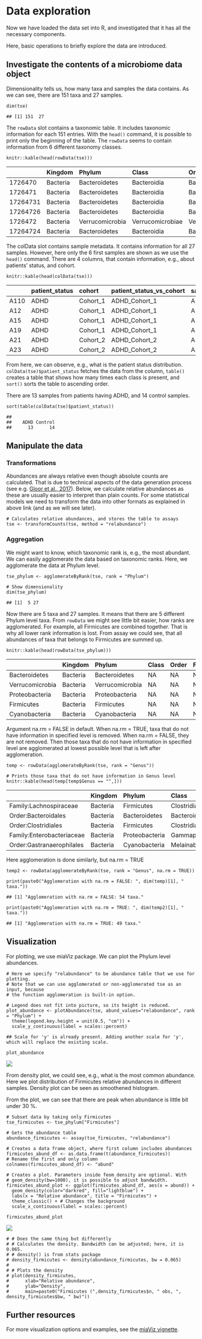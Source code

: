 # Data exploration

Now we have loaded the data set into R, and investigated that it has all
the necessary components.

Here, basic operations to briefly explore the data are introduced.

## Investigate the contents of a microbiome data object

Dimensionality tells us, how many taxa and samples the data contains. As
we can see, there are 151 taxa and 27 samples.

    dim(tse)

    ## [1] 151  27

The `rowData` slot contains a taxonomic table. It includes taxonomic
information for each 151 entries. With the `head()` command, it is
possible to print only the beginning of the table. The `rowData` seems
to contain information from 6 different taxonomy classes.

    knitr::kable(head(rowData(tse)))

<table>
<colgroup>
<col style="width: 8%" />
<col style="width: 8%" />
<col style="width: 15%" />
<col style="width: 16%" />
<col style="width: 17%" />
<col style="width: 18%" />
<col style="width: 15%" />
</colgroup>
<thead>
<tr class="header">
<th style="text-align: left;"></th>
<th style="text-align: left;">Kingdom</th>
<th style="text-align: left;">Phylum</th>
<th style="text-align: left;">Class</th>
<th style="text-align: left;">Order</th>
<th style="text-align: left;">Family</th>
<th style="text-align: left;">Genus</th>
</tr>
</thead>
<tbody>
<tr class="odd">
<td style="text-align: left;">1726470</td>
<td style="text-align: left;">Bacteria</td>
<td style="text-align: left;">Bacteroidetes</td>
<td style="text-align: left;">Bacteroidia</td>
<td style="text-align: left;">Bacteroidales</td>
<td style="text-align: left;">Bacteroidaceae</td>
<td style="text-align: left;">Bacteroides</td>
</tr>
<tr class="even">
<td style="text-align: left;">1726471</td>
<td style="text-align: left;">Bacteria</td>
<td style="text-align: left;">Bacteroidetes</td>
<td style="text-align: left;">Bacteroidia</td>
<td style="text-align: left;">Bacteroidales</td>
<td style="text-align: left;">Bacteroidaceae</td>
<td style="text-align: left;">Bacteroides</td>
</tr>
<tr class="odd">
<td style="text-align: left;">17264731</td>
<td style="text-align: left;">Bacteria</td>
<td style="text-align: left;">Bacteroidetes</td>
<td style="text-align: left;">Bacteroidia</td>
<td style="text-align: left;">Bacteroidales</td>
<td style="text-align: left;">Porphyromonadaceae</td>
<td style="text-align: left;">Parabacteroides</td>
</tr>
<tr class="even">
<td style="text-align: left;">17264726</td>
<td style="text-align: left;">Bacteria</td>
<td style="text-align: left;">Bacteroidetes</td>
<td style="text-align: left;">Bacteroidia</td>
<td style="text-align: left;">Bacteroidales</td>
<td style="text-align: left;">Bacteroidaceae</td>
<td style="text-align: left;">Bacteroides</td>
</tr>
<tr class="odd">
<td style="text-align: left;">1726472</td>
<td style="text-align: left;">Bacteria</td>
<td style="text-align: left;">Verrucomicrobia</td>
<td style="text-align: left;">Verrucomicrobiae</td>
<td style="text-align: left;">Verrucomicrobiales</td>
<td style="text-align: left;">Verrucomicrobiaceae</td>
<td style="text-align: left;">Akkermansia</td>
</tr>
<tr class="even">
<td style="text-align: left;">17264724</td>
<td style="text-align: left;">Bacteria</td>
<td style="text-align: left;">Bacteroidetes</td>
<td style="text-align: left;">Bacteroidia</td>
<td style="text-align: left;">Bacteroidales</td>
<td style="text-align: left;">Bacteroidaceae</td>
<td style="text-align: left;">Bacteroides</td>
</tr>
</tbody>
</table>

The colData slot contains sample metadata. It contains information for
all 27 samples. However, here only the 6 first samples are shown as we
use the `head()` command. There are 4 columns, that contain information,
e.g., about patients’ status, and cohort.

    knitr::kable(head(colData(tse)))

<table>
<thead>
<tr class="header">
<th style="text-align: left;"></th>
<th style="text-align: left;">patient_status</th>
<th style="text-align: left;">cohort</th>
<th style="text-align: left;">patient_status_vs_cohort</th>
<th style="text-align: left;">sample_name</th>
</tr>
</thead>
<tbody>
<tr class="odd">
<td style="text-align: left;">A110</td>
<td style="text-align: left;">ADHD</td>
<td style="text-align: left;">Cohort_1</td>
<td style="text-align: left;">ADHD_Cohort_1</td>
<td style="text-align: left;">A110</td>
</tr>
<tr class="even">
<td style="text-align: left;">A12</td>
<td style="text-align: left;">ADHD</td>
<td style="text-align: left;">Cohort_1</td>
<td style="text-align: left;">ADHD_Cohort_1</td>
<td style="text-align: left;">A12</td>
</tr>
<tr class="odd">
<td style="text-align: left;">A15</td>
<td style="text-align: left;">ADHD</td>
<td style="text-align: left;">Cohort_1</td>
<td style="text-align: left;">ADHD_Cohort_1</td>
<td style="text-align: left;">A15</td>
</tr>
<tr class="even">
<td style="text-align: left;">A19</td>
<td style="text-align: left;">ADHD</td>
<td style="text-align: left;">Cohort_1</td>
<td style="text-align: left;">ADHD_Cohort_1</td>
<td style="text-align: left;">A19</td>
</tr>
<tr class="odd">
<td style="text-align: left;">A21</td>
<td style="text-align: left;">ADHD</td>
<td style="text-align: left;">Cohort_2</td>
<td style="text-align: left;">ADHD_Cohort_2</td>
<td style="text-align: left;">A21</td>
</tr>
<tr class="even">
<td style="text-align: left;">A23</td>
<td style="text-align: left;">ADHD</td>
<td style="text-align: left;">Cohort_2</td>
<td style="text-align: left;">ADHD_Cohort_2</td>
<td style="text-align: left;">A23</td>
</tr>
</tbody>
</table>

From here, we can observe, e.g., what is the patient status
distribution. `colData(tse)$patient_status` fetches the data from the
column, `table()` creates a table that shows how many times each class
is present, and `sort()` sorts the table to ascending order.

There are 13 samples from patients having ADHD, and 14 control samples.

    sort(table(colData(tse)$patient_status))

    ## 
    ##    ADHD Control 
    ##      13      14

## Manipulate the data

### Transformations

Abundances are always relative even though absolute counts are
calculated. That is due to technical aspects of the data generation
process (see e.g. [Gloor et al.,
2017](https://www.frontiersin.org/articles/10.3389/fmicb.2017.02224/full)).
Below, we calculate relative abundances as these are usually easier to
interpret than plain counts. For some statistical models we need to
transform the data into other formats as explained in above link (and as
we will see later).

    # Calculates relative abundances, and stores the table to assays
    tse <- transformCounts(tse, method = "relabundance")

### Aggregation

We might want to know, which taxonomic rank is, e.g., the most abundant.
We can easily agglomerate the data based on taxonomic ranks. Here, we
agglomerate the data at Phylum level.

    tse_phylum <- agglomerateByRank(tse, rank = "Phylum")

    # Show dimensionality
    dim(tse_phylum)

    ## [1]  5 27

Now there are 5 taxa and 27 samples. It means that there are 5 different
Phylum level taxa. From `rowData` we might see little bit easier, how
ranks are agglomerated. For example, all Firmicutes are combined
together. That is why all lower rank information is lost. From assay we
could see, that all abundances of taxa that belongs to Firmicutes are
summed up.

    knitr::kable(head(rowData(tse_phylum)))

<table>
<thead>
<tr class="header">
<th style="text-align: left;"></th>
<th style="text-align: left;">Kingdom</th>
<th style="text-align: left;">Phylum</th>
<th style="text-align: left;">Class</th>
<th style="text-align: left;">Order</th>
<th style="text-align: left;">Family</th>
<th style="text-align: left;">Genus</th>
</tr>
</thead>
<tbody>
<tr class="odd">
<td style="text-align: left;">Bacteroidetes</td>
<td style="text-align: left;">Bacteria</td>
<td style="text-align: left;">Bacteroidetes</td>
<td style="text-align: left;">NA</td>
<td style="text-align: left;">NA</td>
<td style="text-align: left;">NA</td>
<td style="text-align: left;">NA</td>
</tr>
<tr class="even">
<td style="text-align: left;">Verrucomicrobia</td>
<td style="text-align: left;">Bacteria</td>
<td style="text-align: left;">Verrucomicrobia</td>
<td style="text-align: left;">NA</td>
<td style="text-align: left;">NA</td>
<td style="text-align: left;">NA</td>
<td style="text-align: left;">NA</td>
</tr>
<tr class="odd">
<td style="text-align: left;">Proteobacteria</td>
<td style="text-align: left;">Bacteria</td>
<td style="text-align: left;">Proteobacteria</td>
<td style="text-align: left;">NA</td>
<td style="text-align: left;">NA</td>
<td style="text-align: left;">NA</td>
<td style="text-align: left;">NA</td>
</tr>
<tr class="even">
<td style="text-align: left;">Firmicutes</td>
<td style="text-align: left;">Bacteria</td>
<td style="text-align: left;">Firmicutes</td>
<td style="text-align: left;">NA</td>
<td style="text-align: left;">NA</td>
<td style="text-align: left;">NA</td>
<td style="text-align: left;">NA</td>
</tr>
<tr class="odd">
<td style="text-align: left;">Cyanobacteria</td>
<td style="text-align: left;">Bacteria</td>
<td style="text-align: left;">Cyanobacteria</td>
<td style="text-align: left;">NA</td>
<td style="text-align: left;">NA</td>
<td style="text-align: left;">NA</td>
<td style="text-align: left;">NA</td>
</tr>
</tbody>
</table>

Argument na.rm = FALSE in default. When na.rm = TRUE, taxa that do not
have information in specified level is removed. When na.rm = FALSE, they
are not removed. Then those taxa that do not have information in
specified level are agglomerated at lowest possible level that is left
after agglomeration.

    temp <- rowData(agglomerateByRank(tse, rank = "Genus"))

    # Prints those taxa that do not have information in Genus level
    knitr::kable(head(temp[temp$Genus == "",]))

<table>
<colgroup>
<col style="width: 22%" />
<col style="width: 7%" />
<col style="width: 13%" />
<col style="width: 17%" />
<col style="width: 17%" />
<col style="width: 16%" />
<col style="width: 5%" />
</colgroup>
<thead>
<tr class="header">
<th style="text-align: left;"></th>
<th style="text-align: left;">Kingdom</th>
<th style="text-align: left;">Phylum</th>
<th style="text-align: left;">Class</th>
<th style="text-align: left;">Order</th>
<th style="text-align: left;">Family</th>
<th style="text-align: left;">Genus</th>
</tr>
</thead>
<tbody>
<tr class="odd">
<td style="text-align: left;">Family:Lachnospiraceae</td>
<td style="text-align: left;">Bacteria</td>
<td style="text-align: left;">Firmicutes</td>
<td style="text-align: left;">Clostridia</td>
<td style="text-align: left;">Clostridiales</td>
<td style="text-align: left;">Lachnospiraceae</td>
<td style="text-align: left;"></td>
</tr>
<tr class="even">
<td style="text-align: left;">Order:Bacteroidales</td>
<td style="text-align: left;">Bacteria</td>
<td style="text-align: left;">Bacteroidetes</td>
<td style="text-align: left;">Bacteroidia</td>
<td style="text-align: left;">Bacteroidales</td>
<td style="text-align: left;"></td>
<td style="text-align: left;"></td>
</tr>
<tr class="odd">
<td style="text-align: left;">Order:Clostridiales</td>
<td style="text-align: left;">Bacteria</td>
<td style="text-align: left;">Firmicutes</td>
<td style="text-align: left;">Clostridia</td>
<td style="text-align: left;">Clostridiales</td>
<td style="text-align: left;"></td>
<td style="text-align: left;"></td>
</tr>
<tr class="even">
<td style="text-align: left;">Family:Enterobacteriaceae</td>
<td style="text-align: left;">Bacteria</td>
<td style="text-align: left;">Proteobacteria</td>
<td style="text-align: left;">Gammaproteobacteria</td>
<td style="text-align: left;">Enterobacteriales</td>
<td style="text-align: left;">Enterobacteriaceae</td>
<td style="text-align: left;"></td>
</tr>
<tr class="odd">
<td style="text-align: left;">Order:Gastranaerophilales</td>
<td style="text-align: left;">Bacteria</td>
<td style="text-align: left;">Cyanobacteria</td>
<td style="text-align: left;">Melainabacteria</td>
<td style="text-align: left;">Gastranaerophilales</td>
<td style="text-align: left;"></td>
<td style="text-align: left;"></td>
</tr>
</tbody>
</table>

Here agglomeration is done similarly, but na.rm = TRUE

    temp2 <- rowData(agglomerateByRank(tse, rank = "Genus", na.rm = TRUE))

    print(paste0("Agglomeration with na.rm = FALSE: ", dim(temp)[1], " taxa."))

    ## [1] "Agglomeration with na.rm = FALSE: 54 taxa."

    print(paste0("Agglomeration with na.rm = TRUE: ", dim(temp2)[1], " taxa."))

    ## [1] "Agglomeration with na.rm = TRUE: 49 taxa."

## Visualization

For plotting, we use miaViz package. We can plot the Phylum level
abundances.

    # Here we specify "relabundance" to be abundance table that we use for plotting.
    # Note that we can use agglomerated or non-agglomerated tse as an input, because
    # the function agglomeration is built-in option. 

    # Legend does not fit into picture, so its height is reduced.
    plot_abundance <- plotAbundance(tse, abund_values="relabundance", rank = "Phylum") +
      theme(legend.key.height = unit(0.5, "cm")) +
      scale_y_continuous(label = scales::percent)

    ## Scale for 'y' is already present. Adding another scale for 'y', which will replace the existing scale.

    plot_abundance 

![](explore_files/figure-markdown_strict/unnamed-chunk-10-1.png)

From density plot, we could see, e.g., what is the most common
abundance. Here we plot distribution of Firmicutes relative abundances
in different samples. Density plot can be seen as smoothened histogram.

From the plot, we can see that there are peak when abundance is little
bit under 30 %.

    # Subset data by taking only Firmicutes
    tse_firmicutes <- tse_phylum["Firmicutes"]

    # Gets the abundance table
    abundance_firmicutes <- assay(tse_firmicutes, "relabundance")

    # Creates a data frame object, where first column includes abundances
    firmicutes_abund_df <- as.data.frame(t(abundance_firmicutes))
    # Rename the first and only column
    colnames(firmicutes_abund_df) <- "abund"

    # Creates a plot. Parameters inside feom_density are optional. With 
    # geom_density(bw=1000), it is possible to adjust bandwidth.
    firmicutes_abund_plot <- ggplot(firmicutes_abund_df, aes(x = abund)) + 
      geom_density(color="darkred", fill="lightblue") + 
      labs(x = "Relative abundance", title = "Firmicutes") +
      theme_classic() + # Changes the background
      scale_x_continuous(label = scales::percent)

    firmicutes_abund_plot

![](explore_files/figure-markdown_strict/unnamed-chunk-11-1.png)

    # # Does the same thing but differently
    # # Calculates the density. Bandwidth can be adjusted; here, it is 0.065.
    # # density() is from stats package
    # density_firmicutes <- density(abundance_firmicutes, bw = 0.065)
    # 
    # # Plots the density
    # plot(density_firmicutes,
    #      xlab="Relative abundance",
    #      ylab="Density",
    #      main=paste0("Firmicutes (",density_firmicutes$n, " obs, ", density_firmicutes$bw, " bw)"))

## Further resources

For more visualization options and examples, see the [miaViz
vignette](https://microbiome.github.io/miaViz/articles/miaViz.html).
